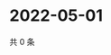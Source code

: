 # 2022-05-01

共 0 条

<!-- BEGIN WEIBO -->
<!-- 最后更新时间 Sun May 01 2022 23:17:14 GMT+0800 (China Standard Time) -->

<!-- END WEIBO -->
